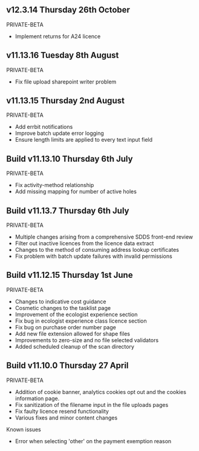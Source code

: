 ## v12.3.14          Thursday 26th October
PRIVATE-BETA
- Implement returns for A24 licence

## v11.13.16         Tuesday 8th August
PRIVATE-BETA
- Fix file upload sharepoint writer problem

## v11.13.15         Thursday 2nd August
PRIVATE-BETA
- Add errbit notifications
- Improve batch update error logging
- Ensure length limits are applied to every text input field

## Build v11.13.10   Thursday 6th July
PRIVATE-BETA
- Fix activity-method relationship
- Add missing mapping for number of active holes

## Build v11.13.7   Thursday 6th July
PRIVATE-BETA
- Multiple changes arising from a comprehensive SDDS front-end review
- Filter out inactive licences from the licence data extract
- Changes to the method of consuming address lookup certificates
- Fix problem with batch update failures with invalid permissions

## Build v11.12.15   Thursday 1st June
PRIVATE-BETA

- Changes to indicative cost guidance 
- Cosmetic changes to the tasklist page
- Improvement of the ecologist experience section
- Fix bug in ecologist experience class licence section
- Fix bug on purchase order number page
- Add new file extension allowed for shape files
- Improvements to zero-size and no file selected validators
- Added scheduled cleanup of the scan directory

## Build v11.10.0   Thursday 27 April 
PRIVATE-BETA

- Addition of cookie banner, analytics cookies opt out and the cookies information page.
- Fix sanitization of the filename input in the file uploads pages
- Fix faulty licence resend functionality
- Various fixes and minor content changes

Known issues
- Error when selecting 'other' on the payment exemption reason
